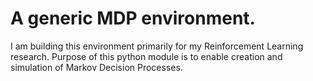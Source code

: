 # A generic MDP environment.

I am building this environment primarily for my Reinforcement Learning research. Purpose of this python module is to enable creation and simulation of Markov Decision Processes.

